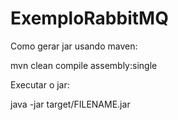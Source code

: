 # ExemploRabbitMQ

Como gerar jar usando maven:
    
mvn clean compile assembly:single

Executar o jar:

java -jar target/FILENAME.jar